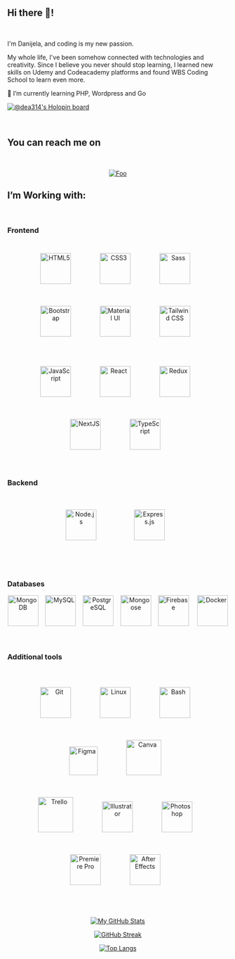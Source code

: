 ## Hi there 🙋!
<br/>

I'm Danijela, and coding is my new passion. 


My whole life, I've been somehow connected with technologies and creativity. Since I believe you never should stop learning, I learned new skills on Udemy and Codeacademy platforms and found WBS Coding School to learn even more. 

🌱 I’m currently learning PHP, Wordpress and Go

[![@dea314's Holopin board](https://holopin.io/api/user/board?user=dea314)](https://holopin.io/@dea314)


<br/>  


## You can reach me on
<br/>  

<div align="center">

<a href="https://www.linkedin.com/in/dea-fabris/" target="_blank">![Foo](https://firebasestorage.googleapis.com/v0/b/dea-all.appspot.com/o/qrcode%20(2).png?alt=media&token=8e89bbe7-2872-4b49-89fd-cfa3d2b8e05f)</a>  
  
 
</div>

  

## I’m Working with: 
<br/>  

### Frontend
<div align="center">  
<img style="margin: 25px" src="https://profilinator.rishav.dev/skills-assets/html5-original-wordmark.svg" alt="HTML5" height="70" />&nbsp;&nbsp;&nbsp;   
<img style="margin: 25px" src="https://profilinator.rishav.dev/skills-assets/css3-original-wordmark.svg" alt="CSS3" height="70" />&nbsp;&nbsp;&nbsp;  
<img style="margin: 25px" src="https://profilinator.rishav.dev/skills-assets/sass-original.svg" alt="Sass" height="70" />&nbsp;&nbsp;&nbsp; 
<img style="margin: 25px" src="https://profilinator.rishav.dev/skills-assets/bootstrap-plain.svg" alt="Bootstrap" height="70" />&nbsp;&nbsp;&nbsp;
<img style="margin: 25px" src="https://profilinator.rishav.dev/skills-assets/mui.png" alt="Material UI" height="70" />&nbsp;&nbsp;&nbsp;   
<img style="margin: 25px" src="https://profilinator.rishav.dev/skills-assets/tailwindcss.svg" alt="Tailwind CSS" height="70" />&nbsp;&nbsp;&nbsp;
<br/>
<br/>
<img style="margin: 25px" src="https://profilinator.rishav.dev/skills-assets/javascript-original.svg" alt="JavaScript" height="70" />&nbsp;&nbsp;&nbsp; 
<img style="margin: 25px" src="https://profilinator.rishav.dev/skills-assets/react-original-wordmark.svg" alt="React" height="70" />&nbsp;&nbsp;&nbsp;
<img style="margin: 25px" src="https://profilinator.rishav.dev/skills-assets/redux-original.svg" alt="Redux" height="70" />&nbsp;&nbsp;&nbsp; 
<img style="margin: 25px" src="https://profilinator.rishav.dev/skills-assets/nextjs.png" alt="NextJS" height="70" />&nbsp;&nbsp;&nbsp;  
<img style="margin: 25px" src="https://profilinator.rishav.dev/skills-assets/typescript-original.svg" alt="TypeScript" height="70" />&nbsp;&nbsp;&nbsp;

</div>

 <br/> 

### Backend 
<div align="center">  

<img style="margin: 35px" src="https://profilinator.rishav.dev/skills-assets/nodejs-original-wordmark.svg" alt="Node.js" height="70" /> &nbsp;&nbsp;
<img style="margin: 35px" src="https://profilinator.rishav.dev/skills-assets/express-original-wordmark.svg" alt="Express.js" height="70" /> &nbsp;&nbsp;  
</div>

<br/> 

### Databases
<div align="center">  
<img src="https://profilinator.rishav.dev/skills-assets/mongodb-original-wordmark.svg" alt="MongoDB" height="70" />&nbsp;&nbsp;&nbsp;   
<img src="https://profilinator.rishav.dev/skills-assets/mysql-original-wordmark.svg" alt="MySQL" height="70" />&nbsp;&nbsp;&nbsp; 
<img src="https://profilinator.rishav.dev/skills-assets/postgresql-original-wordmark.svg" alt="PostgreSQL" height="70" />&nbsp;&nbsp;&nbsp;   
<img src="https://accentsconagua.com/img/images_3/an-introduction-to-mongoose-for-mongodb-and-nodejs.jpg" alt="Mongoose" height="70" />&nbsp;&nbsp;&nbsp;
<img src="https://profilinator.rishav.dev/skills-assets/firebase.png" alt="Firebase" height="70" />  &nbsp;&nbsp;&nbsp;
<img src="https://profilinator.rishav.dev/skills-assets/docker-original-wordmark.svg" alt="Docker" height="70" />&nbsp;&nbsp;&nbsp;
</div>

<br/> 


### Additional tools
<br/>
<div align="center">  
<img style="margin: 25px" src="https://profilinator.rishav.dev/skills-assets/git-scm-icon.svg" alt="Git" height="70" />&nbsp;&nbsp;&nbsp;  
<img style="margin: 25px" src="https://profilinator.rishav.dev/skills-assets/linux-original.svg" alt="Linux" height="70" />&nbsp;&nbsp;&nbsp;   
<img style="margin: 25px" src="https://profilinator.rishav.dev/skills-assets/gnu_bash-icon.svg" alt="Bash" height="70" />&nbsp;&nbsp;&nbsp;
<img style="margin: 25px" src="https://profilinator.rishav.dev/skills-assets/figma-icon.svg" alt="Figma" height="65" />&nbsp;&nbsp;&nbsp;   
<img style="margin: 25px" src="https://img.icons8.com/plasticine/344/canva.png" alt="Canva" height="80" />&nbsp;&nbsp;&nbsp;  
  <br/>  
<img style="margin: 25px" src="https://img.icons8.com/color/344/trello.png" alt="Trello" height="80" />&nbsp;&nbsp;&nbsp;  
<img style="margin: 25px" src="https://profilinator.rishav.dev/skills-assets/adobe_illustrator-icon.svg" alt="Illustrator" height="70" />&nbsp;&nbsp;&nbsp; 
<img style="margin: 25px" src="https://profilinator.rishav.dev/skills-assets/photoshop-plain.svg" alt="Photoshop" height="70" />&nbsp;&nbsp;&nbsp;  
<img style="margin: 25px" src="https://profilinator.rishav.dev/skills-assets/adobepremierepro.png" alt="Premiere Pro" height="70" />&nbsp;&nbsp;&nbsp;  
<img style="margin: 25px" src="https://profilinator.rishav.dev/skills-assets/aftereffects.png" alt="After Effects" height="70" />&nbsp;&nbsp;&nbsp;  
</div>
<br/>
<div align="center"> 
<br/>  

[![My GitHub Stats](https://github-readme-stats.vercel.app/api/?username=Dea314&count_private=true&show_icons=true&theme=discord_old_blurple&showicons=true)]()
  <br/>  
 
[![GitHub Streak](http://github-readme-streak-stats.herokuapp.com?user=Dea314&theme=react&date_format=j%20M%5B%20Y%5D)](https://git.io/streak-stats)
 <br/>  
  
[![Top Langs](https://github-readme-stats.vercel.app/api/top-langs/?username=Dea314&langs_count=8&theme=nord)](https://github.com/anuraghazra/github-readme-stats)

</div>

